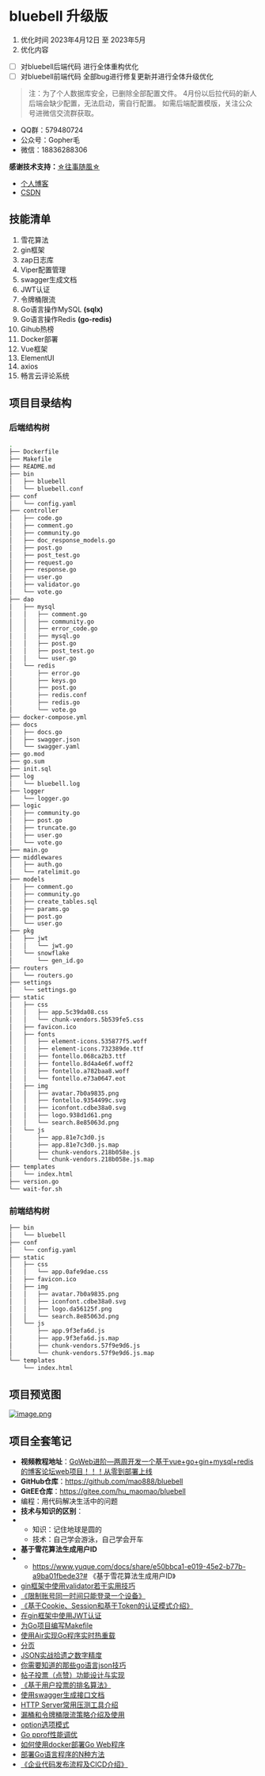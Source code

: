 # bluebell 升级版
1. 优化时间 2023年4月12日 至 2023年5月
2. 优化内容
- [ ] 对bluebell后端代码 进行全体重构优化
- [ ] 对bluebell前端代码 全部bug进行修复更新并进行全体升级优化
> 注：为了个人数据库安全，已删除全部配置文件。
> 4月份以后拉代码的新人后端会缺少配置，无法启动，需自行配置。
> 如需后端配置模版，关注公众号进微信交流群获取。

- QQ群：579480724
- 公众号：Gopher毛
- 微信：18836288306

**感谢技术支持：**[☆往事随風☆](https://github.com/china-521)

* [个人博客](https://wk-blog.vip)
* [CSDN](https://blog.csdn.net/m0_47214030?spm=1000.2115.3001.5343)

## 技能清单
1. 雪花算法
2. gin框架
2. zap日志库
3. Viper配置管理
4. swagger生成文档
5. JWT认证
6. 令牌桶限流
7. Go语言操作MySQL **(sqlx)**
8. Go语言操作Redis **(go-redis)**
10. Gihub热榜
12. Docker部署
13. Vue框架
14. ElementUI
15. axios 
16. 畅言云评论系统

## 项目目录结构
### 后端结构树
```bash
.
├── Dockerfile
├── Makefile
├── README.md
├── bin
│   ├── bluebell
│   └── bluebell.conf
├── conf
│   └── config.yaml
├── controller
│   ├── code.go
│   ├── comment.go
│   ├── community.go
│   ├── doc_response_models.go
│   ├── post.go
│   ├── post_test.go
│   ├── request.go
│   ├── response.go
│   ├── user.go
│   ├── validator.go
│   └── vote.go
├── dao
│   ├── mysql
│   │   ├── comment.go
│   │   ├── community.go
│   │   ├── error_code.go
│   │   ├── mysql.go
│   │   ├── post.go
│   │   ├── post_test.go
│   │   └── user.go
│   └── redis
│       ├── error.go
│       ├── keys.go
│       ├── post.go
│       ├── redis.conf
│       ├── redis.go
│       └── vote.go
├── docker-compose.yml
├── docs
│   ├── docs.go
│   ├── swagger.json
│   └── swagger.yaml
├── go.mod
├── go.sum
├── init.sql
├── log
│   └── bluebell.log
├── logger
│   └── logger.go
├── logic
│   ├── community.go
│   ├── post.go
│   ├── truncate.go
│   ├── user.go
│   └── vote.go
├── main.go
├── middlewares
│   ├── auth.go
│   └── ratelimit.go
├── models
│   ├── comment.go
│   ├── community.go
│   ├── create_tables.sql
│   ├── params.go
│   ├── post.go
│   └── user.go
├── pkg
│   ├── jwt
│   │   └── jwt.go
│   └── snowflake
│       └── gen_id.go
├── routers
│   └── routers.go
├── settings
│   └── settings.go
├── static
│   ├── css
│   │   ├── app.5c39da08.css
│   │   └── chunk-vendors.5b539fe5.css
│   ├── favicon.ico
│   ├── fonts
│   │   ├── element-icons.535877f5.woff
│   │   ├── element-icons.732389de.ttf
│   │   ├── fontello.068ca2b3.ttf
│   │   ├── fontello.8d4a4e6f.woff2
│   │   ├── fontello.a782baa8.woff
│   │   └── fontello.e73a0647.eot
│   ├── img
│   │   ├── avatar.7b0a9835.png
│   │   ├── fontello.9354499c.svg
│   │   ├── iconfont.cdbe38a0.svg
│   │   ├── logo.938d1d61.png
│   │   └── search.8e85063d.png
│   └── js
│       ├── app.81e7c3d0.js
│       ├── app.81e7c3d0.js.map
│       ├── chunk-vendors.218b058e.js
│       └── chunk-vendors.218b058e.js.map
├── templates
│   └── index.html
├── version.go
└── wait-for.sh
```
### 前端结构树
```bash
├── bin
│   └── bluebell
├── conf
│   └── config.yaml
├── static
│   ├── css
│   │   └── app.0afe9dae.css
│   ├── favicon.ico
│   ├── img
│   │   ├── avatar.7b0a9835.png
│   │   ├── iconfont.cdbe38a0.svg
│   │   ├── logo.da56125f.png
│   │   └── search.8e85063d.png
│   └── js
│       ├── app.9f3efa6d.js
│       ├── app.9f3efa6d.js.map
│       ├── chunk-vendors.57f9e9d6.js
│       └── chunk-vendors.57f9e9d6.js.map
└── templates
    └── index.html
```

## 项目预览图

[//]: # "[![bCORoR.png]&#40;https://s4.ax1x.com/2022/02/23/bCORoR.png&#41;]&#40;https://imgtu.com/i/bCORoR&#41;"

[![image.png](https://i.postimg.cc/brRyjhPL/image.png)](https://postimg.cc/zHVZn4VR)

## 项目全套笔记

- **视频教程地址**：[GoWeb进阶—两周开发一个基于vue+go+gin+mysql+redis的博客论坛web项目！！！从零到部署上线](https://www.bilibili.com/video/BV1Fb4y14747?spm_id_from=333.999.0.0)
- **GitHub仓库**：https://github.com/mao888/bluebell
- **GitEE仓库**：https://gitee.com/hu_maomao/bluebell
- 编程：用代码解决生活中的问题
- **技术与知识的区别**：
- - 知识：记住地球是圆的
  - 技术：自己学会游泳，自己学会开车 
- **基于雪花算法生成用户ID**
- - https://www.yuque.com/docs/share/e50bbca1-e019-45e2-b77b-a9ba01fbede3?# 《基于雪花算法生成用户ID》
- [gin框架中使用validator若干实用技巧](https://www.liwenzhou.com/posts/Go/validator_usages/)
- [《限制账号同一时间只能登录一个设备》](https://www.yuque.com/docs/share/584ddd0f-5158-4cea-8918-a4b6e1d41a07?# )
- [《基于Cookie、Session和基于Token的认证模式介绍》](https://www.yuque.com/docs/share/06a89a55-3e3c-452b-aeb1-acf4d2bac8a5?#)
- [在gin框架中使用JWT认证](https://www.liwenzhou.com/posts/Go/jwt_in_gin/)
- [为Go项目编写Makefile](https://www.liwenzhou.com/posts/Go/makefile/)
- [使用Air实现Go程序实时热重载](https://www.liwenzhou.com/posts/Go/live_reload_with_air/)
- [分页](https://zhidao.baidu.com/question/1573826651037645420.html)
- [JSON实战拾遗之数字精度](https://www.ituring.com.cn/article/506822)
- [你需要知道的那些go语言json技巧](https://www.liwenzhou.com/posts/Go/json_tricks_in_go)
- [帖子投票（点赞）功能设计与实现](https://www.yuque.com/docs/share/d09afe84-90d1-4e04-a73e-95848f073558?#)
- [《基于用户投票的排名算法》](https://www.yuque.com/docs/share/f40f5c41-f327-47d4-88bb-02bcf62515a8?# )
- [使用swagger生成接口文档](https://www.liwenzhou.com/posts/Go/gin_swagger/)
- [HTTP Server常用压测工具介绍](https://www.liwenzhou.com/posts/Go/benchmark_tool/)
- [漏桶和令牌桶限流策略介绍及使用](https://www.liwenzhou.com/posts/Go/ratelimit/)
- [option选项模式](https://www.liwenzhou.com/posts/Go/functional_options_pattern/)
- [Go pprof性能调优](https://www.liwenzhou.com/posts/Go/performance_optimisation/)
- [如何使用docker部署Go Web程序](https://www.liwenzhou.com/posts/Go/how_to_deploy_go_app_using_docker/)
- [部署Go语言程序的N种方法](https://www.liwenzhou.com/posts/Go/deploy_go_app/)
- [《企业代码发布流程及CICD介绍》](https://www.yuque.com/docs/share/e837e5bf-f6a9-4dc8-98e4-4b8ce24808ab?)
